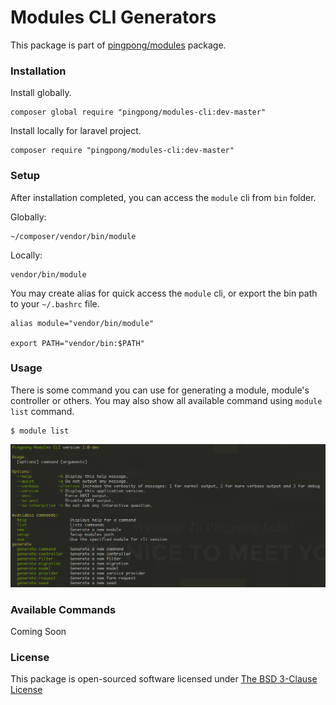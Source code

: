 Modules CLI Generators
===========

This package is part of [pingpong/modules](https://github.com/pingpong-labs/modules) package.

### Installation

Install globally.
```shell
composer global require "pingpong/modules-cli:dev-master"
```

Install locally for laravel project.
```shell
composer require "pingpong/modules-cli:dev-master"
```

### Setup

After installation completed, you can access the `module` cli from `bin` folder.

Globally:
```
~/composer/vendor/bin/module
```

Locally:
```
vendor/bin/module
```

You may create alias for quick access the `module` cli, or export the bin path to your `~/.bashrc` file.

```shell
alias module="vendor/bin/module"

export PATH="vendor/bin:$PATH"
```

### Usage

There is some command you can use for generating a module, module's controller or others.
You may also show all available command using `module list` command.

```shell
$ module list
```

![Screenshot](https://raw.githubusercontent.com/pingpong-labs/modules-cli/master/shots/console.png)

### Available Commands

Coming Soon

### License

This package is open-sourced software licensed under [The BSD 3-Clause License](http://opensource.org/licenses/BSD-3-Clause)
